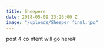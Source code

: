 ```yaml
---
title: Sheepers
date: 2018-05-09 23:26:00 Z
image: "/uploads/Sheeper_final.jpg"
---
```


post 4 co ntent will go here# 
